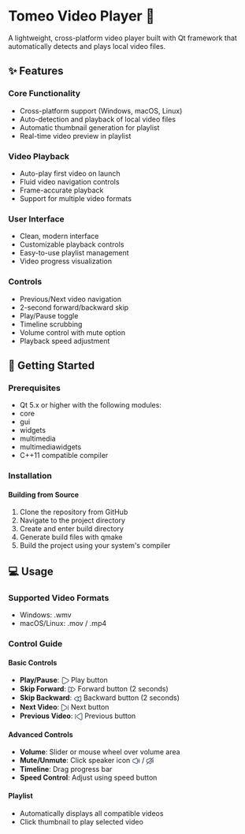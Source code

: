 # Tomeo Video Player 🎥

A lightweight, cross-platform video player built with Qt framework that automatically detects and plays local video files.

## ✨ Features

### Core Functionality
- Cross-platform support (Windows, macOS, Linux)
- Auto-detection and playback of local video files
- Automatic thumbnail generation for playlist
- Real-time video preview in playlist

### Video Playback
- Auto-play first video on launch
- Fluid video navigation controls
- Frame-accurate playback
- Support for multiple video formats

### User Interface
- Clean, modern interface
- Customizable playback controls
- Easy-to-use playlist management 
- Video progress visualization

### Controls
- Previous/Next video navigation
- 2-second forward/backward skip
- Play/Pause toggle
- Timeline scrubbing
- Volume control with mute option
- Playback speed adjustment

## 🚀 Getting Started

### Prerequisites

- Qt 5.x or higher with the following modules:
 - core
 - gui
 - widgets
 - multimedia
 - multimediawidgets
- C++11 compatible compiler

### Installation

#### Building from Source

1. Clone the repository from GitHub
2. Navigate to the project directory
3. Create and enter build directory
4. Generate build files with qmake
5. Build the project using your system's compiler

## 💻 Usage

### Supported Video Formats
- Windows: .wmv
- macOS/Linux: .mov / .mp4

### Control Guide

#### Basic Controls
- **Play/Pause**: <img src="icons/play-dark.svg" alt="play icon" width="16" height="16" style="vertical-align: middle;"> Play button 
- **Skip Forward**: <img src="icons/fast-forward-dark.svg" alt="play icon" width="16" height="16" style="vertical-align: middle;"> Forward button (2 seconds)
- **Skip Backward**: <img src="icons/rewind-dark.svg" alt="play icon" width="16" height="16" style="vertical-align: middle;"> Backward button (2 seconds)
- **Next Video**: <img src="icons/next-dark.svg" alt="play icon" width="16" height="16" style="vertical-align: middle;"> Next button
- **Previous Video**: <img src="icons/previous-dark.svg" alt="play icon" width="16" height="16" style="vertical-align: middle;"> Previous button

#### Advanced Controls
- **Volume**:  Slider or mouse wheel over volume area 
- **Mute/Unmute**:  Click speaker icon <img src="icons/volume-dark.svg" alt="play icon" width="16" height="16" style="vertical-align: middle;"> / <img src="icons/mute-dark.svg" alt="play icon" width="16" height="16" style="vertical-align: middle;">
- **Timeline**: Drag progress bar
- **Speed Control**: Adjust using speed button

#### Playlist
- Automatically displays all compatible videos
- Click thumbnail to play selected video
